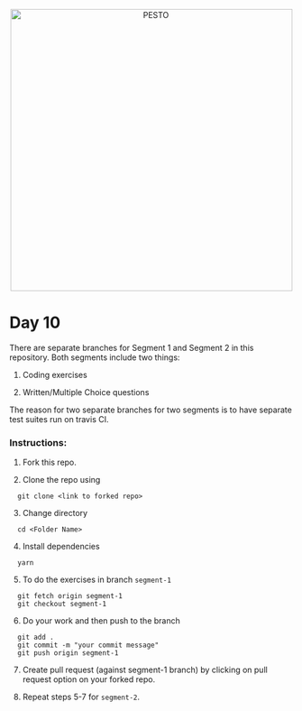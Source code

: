 <p align="center">
  <a href="https://pesto.tech/">
    <img alt="PESTO" src="https://www.pesto.tech/assets/pestoblack.svg" width="500">
  </a>
</p>

# Day 10

There are separate branches for Segment 1 and Segment 2 in this repository. Both segments include two things:

1) Coding exercises

2) Written/Multiple Choice questions

The reason for two separate branches for two segments is to have separate test suites run on travis CI.

### Instructions:

1) Fork this repo.

2) Clone the repo using
  ```
    git clone <link to forked repo>
  ```

3) Change directory
  ```
    cd <Folder Name>
  ```

4) Install dependencies
  ```
    yarn
  ```

5) To do the exercises in branch `segment-1`
  ```
    git fetch origin segment-1
    git checkout segment-1
  ```

6) Do your work and then push to the branch
  ```
    git add .
    git commit -m "your commit message"
    git push origin segment-1
  ```

7) Create pull request (against segment-1 branch) by clicking on pull request option
on your forked repo.

8) Repeat steps 5-7 for `segment-2`.
